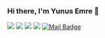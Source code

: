 ### Hi there, I'm Yunus Emre 👋

[![](https://img.shields.io/badge/medium-%2312100E.svg?&style=for-the-badge&logo=medium&logoColor=white)](https://yunusemresonmez.medium.com)
[![](https://img.shields.io/badge/linkedin-%230077B5.svg?&style=for-the-badge&logo=linkedin&logoColor=white)](https://www.linkedin.com/in/yunusemresonmez-a1b0bb17a)
[![](https://img.shields.io/badge/twitter-%231DA1F2.svg?&style=for-the-badge&logo=twitter&logoColor=white)](https://www.twitter.com/y_emresonmez)
[![](https://img.shields.io/badge/instagram-%23E4405F.svg?&style=for-the-badge&logo=instagram&logoColor=white)](https://instagram.com/yunus.emresonmez)
[![Mail Badge](https://img.shields.io/badge/gmail-c14438?style=for-the-badge&logo=Gmail&logoColor=white&link=mailto:yunusemresonmez@gmail.com)](mailto:yunusemresonmz@gmail.com)

<!--
**sonmezyunusemre/sonmezyunusemre** is a ✨ _special_ ✨ repository because its `README.md` (this file) appears on your GitHub profile.

-->
